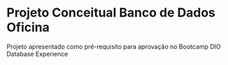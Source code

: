 # Projeto Conceitual Banco de Dados Oficina


Projeto apresentado como pré-requisito para aprovação no Bootcamp DIO Database Experience

